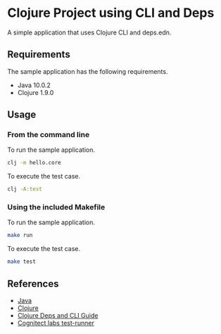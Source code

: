 # Clojure Project using CLI and Deps

A simple application that uses Clojure CLI and deps.edn.

## Requirements

The sample application has the following requirements.

* Java 10.0.2
* Clojure 1.9.0

## Usage

### From the command line

To run the sample application.

~~~ bash
clj -m hello.core
~~~

To execute the test case.

~~~ bash
clj -A:test
~~~

### Using the included Makefile

To run the sample application.

~~~ bash
make run
~~~

To execute the test case.

~~~ bash
make test
~~~

## References

* [Java](http://www.oracle.com/technetwork/java/index.html)
* [Clojure](https://clojure.org/index)
* [Clojure Deps and CLI Guide](https://clojure.org/guides/deps_and_cli)
* [Cognitect labs test-runner](https://github.com/cognitect-labs/test-runner)
